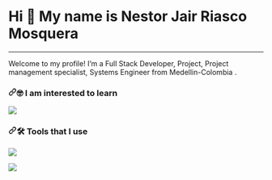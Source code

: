 # Hi 👋 My name is Nestor Jair Riasco Mosquera 
-----------------------------------------------------------------------------------------------------------
  

Welcome to my profile!
I’m a Full Stack Developer, Project, Project management specialist, Systems Engineer from Medellin-Colombia .

<h3 align="left" dir="auto"><a id="user-content--i-am-interested-to-learn" class="anchor" aria-hidden="true" href="#-i-am-interested-to-learn"><svg class="octicon octicon-link" viewBox="0 0 16 16" version="1.1" width="16" height="16" aria-hidden="true"><path d="m7.775 3.275 1.25-1.25a3.5 3.5 0 1 1 4.95 4.95l-2.5 2.5a3.5 3.5 0 0 1-4.95 0 .751.751 0 0 1 .018-1.042.751.751 0 0 1 1.042-.018 1.998 1.998 0 0 0 2.83 0l2.5-2.5a2.002 2.002 0 0 0-2.83-2.83l-1.25 1.25a.751.751 0 0 1-1.042-.018.751.751 0 0 1-.018-1.042Zm-4.69 9.64a1.998 1.998 0 0 0 2.83 0l1.25-1.25a.751.751 0 0 1 1.042.018.751.751 0 0 1 .018 1.042l-1.25 1.25a3.5 3.5 0 1 1-4.95-4.95l2.5-2.5a3.5 3.5 0 0 1 4.95 0 .751.751 0 0 1-.018 1.042.751.751 0 0 1-1.042.018 1.998 1.998 0 0 0-2.83 0l-2.5 2.5a1.998 1.998 0 0 0 0 2.83Z"></path></svg></a><g-emoji class="g-emoji" alias="nerd_face" fallback-src="https://github.githubassets.com/images/icons/emoji/unicode/1f913.png">🤓</g-emoji> I am interested to learn</h3>
<p align="left" dir="auto">
  <a href="https://skillicons.dev" rel="nofollow">
    <img src="https://camo.githubusercontent.com/d1bb4697e2a64a9eb0e430c648f393f19ff495a6b42c85f3473f6c761c7ef895/68747470733a2f2f736b696c6c69636f6e732e6465762f69636f6e733f693d74732c7376656c74652c6e6578746a732c6e6573746a732c70792c646f636b65722c6d6f6e676f6462" data-canonical-src="https://skillicons.dev/icons?i=ts,nextjs,py,docker" style="max-width: 100%;">
  </a>
</p>
<h3 align="left" dir="auto"><a id="user-content--tools-that-i-use" class="anchor" aria-hidden="true" href="#-tools-that-i-use"><svg class="octicon octicon-link" viewBox="0 0 16 16" version="1.1" width="16" height="16" aria-hidden="true"><path d="m7.775 3.275 1.25-1.25a3.5 3.5 0 1 1 4.95 4.95l-2.5 2.5a3.5 3.5 0 0 1-4.95 0 .751.751 0 0 1 .018-1.042.751.751 0 0 1 1.042-.018 1.998 1.998 0 0 0 2.83 0l2.5-2.5a2.002 2.002 0 0 0-2.83-2.83l-1.25 1.25a.751.751 0 0 1-1.042-.018.751.751 0 0 1-.018-1.042Zm-4.69 9.64a1.998 1.998 0 0 0 2.83 0l1.25-1.25a.751.751 0 0 1 1.042.018.751.751 0 0 1 .018 1.042l-1.25 1.25a3.5 3.5 0 1 1-4.95-4.95l2.5-2.5a3.5 3.5 0 0 1 4.95 0 .751.751 0 0 1-.018 1.042.751.751 0 0 1-1.042.018 1.998 1.998 0 0 0-2.83 0l-2.5 2.5a1.998 1.998 0 0 0 0 2.83Z"></path></svg></a><g-emoji class="g-emoji" alias="hammer_and_wrench" fallback-src="https://github.githubassets.com/images/icons/emoji/unicode/1f6e0.png">🛠</g-emoji> Tools that I use</h3>
<p align="left" dir="auto">
  <a href="https://skillicons.dev" rel="nofollow">
    <img src="https://camo.githubusercontent.com/023a7af110e3cc37e07c77697e12ed8238eaf5f1e50164e69a3885fd97212ed7/68747470733a2f2f736b696c6c69636f6e732e6465762f69636f6e733f693d737461636b6f766572666c6f772c6769742c7673636f64652c65636c697073652c61692c70732c776f72647072657373" data-canonical-src="https://skillicons.dev/icons?i=stackoverflow,git,github,vscode,react,redux,nodejs,express,sequelize,ai,mysql,php,postgre,vercel,vite,ps,discord,mongodb,dotnet" style="max-width: 200%;">
  </a>
</p>
<p align="left" dir="auto">
  <a href="https://skillicons.dev" rel="nofollow">
    <img src="https://camo.githubusercontent.com/dfba917cd7c7ce336db30098bcebe1ce60ffc842d40d43bbcffc345c0f178a55/68747470733a2f2f736b696c6c69636f6e732e6465762f69636f6e733f693d6a732c68746d6c2c6373732c72656163742c72656475782c6e6f64656a732c657870726573732c73657175656c697a652c6a6176612c68696265726e6174652c706f737467726573" data-canonical-src="https://skillicons.dev/icons?i=js,html,css, hibernate,postgres" style="max-width: 100%;">
  </a>
</p>
